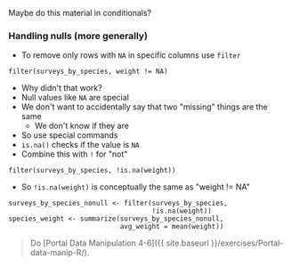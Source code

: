 Maybe do this material in conditionals?


### Handling nulls (more generally)

* To remove only rows with `NA` in specific columns use `filter`

```
filter(surveys_by_species, weight != NA)
```

* Why didn't that work?
* Null values like `NA` are special
* We don't want to accidentally say that two "missing" things are the same
    * We don't know if they are
* So use special commands
* `is.na()` checks if the value is `NA`
* Combine this with `!` for "not"

```
filter(surveys_by_species, !is.na(weight))
```

* So `!is.na(weight)` is conceptually the same as "weight != NA"

```
surveys_by_species_nonull <- filter(surveys_by_species,
                                    !is.na(weight))
species_weight <- summarize(surveys_by_species_nonull,
                            avg_weight = mean(weight))
```

> Do [Portal Data Manipulation 4-6]({{ site.baseurl }}/exercises/Portal-data-manip-R/).